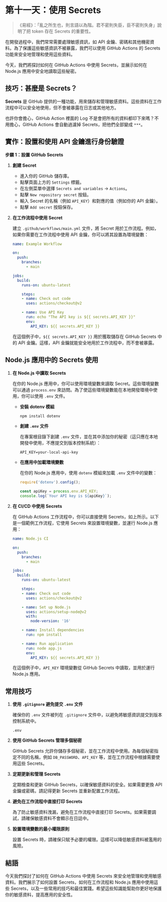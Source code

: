 # 第十一天：使用 Secrets

> 《易經》：「亂之所生也，則言語以為階。君不密則失臣，臣不密則失身」說明了把 token 存在 Secrets 的重要性。

在開發過程中，我們常常需要處理敏感資訊，如 API 金鑰、密碼和其他機密資料。為了保護這些敏感資訊不被暴露，我們可以使用 GitHub Actions 的 Secrets 功能來安全地管理和使用這些資料。

今天，我們將探討如何在 GitHub Actions 中使用 Secrets，並展示如何在 Node.js 應用中安全地讀取這些秘密。

## 技巧：甚麼是 Secrets？

**Secrets** 是 GitHub 提供的一種功能，用來儲存和管理敏感資料。這些資料在工作流程中可以安全地使用，但不會被暴露在日志或其他地方。

也許你會擔心，GitHub Action 裡面的 Log 不是會把所有的資料都印下來嗎？不用擔心，GitHub Actions 會自動過濾掉 Secrets，把他們全部變成 `***`。

## 實作：設置和使用 API 金鑰進行身份驗證

**步驟 1：設置 GitHub Secrets**

1. **創建 Secret**

   - 進入你的 GitHub 儲存庫。
   - 點擊頁面上方的 `Settings` 標籤。
   - 在左側菜單中選擇 `Secrets and variables` -> `Actions`。
   - 點擊 `New repository secret` 按鈕。
   - 輸入 Secret 的名稱（例如 `API_KEY`）和對應的值（例如你的 API 金鑰）。
   - 點擊 `Add secret` 按鈕保存。

2. **在工作流程中使用 Secret**

   建立 `.github/workflows/main.yml` 文件，將 Secret 用於工作流程。例如，如果你需要在工作流程中使用 API 金鑰，你可以將其設置為環境變數：

   ```yaml
   name: Example Workflow

   on:
     push:
       branches:
         - main

   jobs:
     build:
       runs-on: ubuntu-latest

       steps:
       - name: Check out code
         uses: actions/checkout@v2

       - name: Use API Key
         run: echo "The API key is ${{ secrets.API_KEY }}"
         env:
           API_KEY: ${{ secrets.API_KEY }}
   ```

   在這個例子中，`${{ secrets.API_KEY }}` 用於獲取儲存在 GitHub Secrets 中的 API 金鑰。這樣，API 金鑰就能安全地用於工作流程中，而不會被暴露。

## Node.js 應用中的 Secrets 使用

1. **在 Node.js 中讀取 Secrets**

   在你的 Node.js 應用中，你可以使用環境變數來讀取 Secret。這些環境變數可以通過 `process.env` 來訪問。為了使這些環境變數能在本地開發環境中使用，你可以使用 `.env` 文件。

   - **安裝 dotenv 模組**

     ```bash
     npm install dotenv
     ```

   - **創建 `.env` 文件**

     在專案根目錄下創建 `.env` 文件，並在其中添加你的秘密（這只應在本地開發中使用，不應提交到版本控制系統）：

     ```
     API_KEY=your-local-api-key
     ```

   - **在應用中加載環境變數**

     在你的 Node.js 應用中，使用 `dotenv` 模組來加載 `.env` 文件中的變數：

     ```javascript
     require('dotenv').config();

     const apiKey = process.env.API_KEY;
     console.log(`Your API key is ${apiKey}`);
     ```

2. **在 CI/CD 中使用 Secrets**

   在 GitHub Actions 工作流程中，你可以直接使用 Secrets，如上所示。以下是一個範例工作流程，它使用 Secrets 來設置環境變數，並運行 Node.js 應用：

   ```yaml
   name: Node.js CI

   on:
     push:
       branches:
         - main

   jobs:
     build:
       runs-on: ubuntu-latest

       steps:
       - name: Check out code
         uses: actions/checkout@v2

       - name: Set up Node.js
         uses: actions/setup-node@v2
         with:
           node-version: '16'

       - name: Install dependencies
         run: npm install

       - name: Run application
         run: node app.js
         env:
           API_KEY: ${{ secrets.API_KEY }}
   ```

   在這個例子中，`API_KEY` 環境變數從 GitHub Secrets 中讀取，並用於運行 Node.js 應用。

## 常用技巧

1. **使用 `.gitignore` 避免提交 `.env` 文件**

   確保你的 `.env` 文件被列在 `.gitignore` 文件中，以避免將敏感資訊提交到版本控制系統中。

   ```gitignore
   .env
   ```

2. **使用 GitHub Secrets 管理多個秘密**

   GitHub Secrets 允許你儲存多個秘密，並在工作流程中使用。為每個秘密指定不同的名稱，例如 `DB_PASSWORD`、`API_KEY` 等，並在工作流程中根據需要使用這些 Secrets。

3. **定期更新和管理 Secrets**

   定期檢查和更新 GitHub Secrets，以確保敏感資料的安全。如果需要更換 API 金鑰或密碼，請記得更新 Secrets 並重新配置工作流程。

4. **避免在工作流程中直接打印 Secrets**

   為了防止敏感資料洩漏，避免在工作流程中直接打印 Secrets。如果需要調試，請確保敏感資料不會顯示在日誌中。

5. **設置環境變數的最小權限原則**

   設置 Secrets 時，請確保只賦予必要的權限。這樣可以降低敏感資料被濫用的風險。

## 結語

今天我們探討了如何在 GitHub Actions 中使用 Secrets 來安全地管理和使用敏感資料。我們展示了如何設置 Secrets，如何在工作流程和 Node.js 應用中使用這些 Secrets，以及一些常用的技巧和最佳實踐。希望這些知識能幫助你更好地保護你的敏感資料，提高應用的安全性。